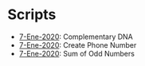 # Scripts

- [7-Ene-2020](https://github.com/nestorivanmo/Codewars/tree/master/Python/Scripts/ComplementaryDNA): Complementary DNA
- [7-Ene-2020](https://github.com/nestorivanmo/Codewars/tree/master/Python/Scripts/CreatePhoneNumber): Create Phone Number
- [7-Ene-2020](https://github.com/nestorivanmo/Codewars/tree/master/Python/Scripts/SumOfOddNumbers): Sum of Odd Numbers